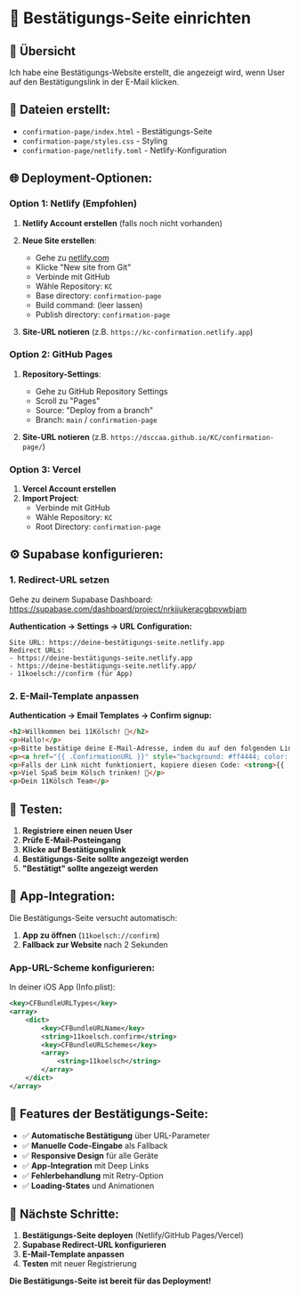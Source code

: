 # 📧 Bestätigungs-Seite einrichten

## 🚀 **Übersicht**

Ich habe eine Bestätigungs-Website erstellt, die angezeigt wird, wenn User auf den Bestätigungslink in der E-Mail klicken.

## 📁 **Dateien erstellt:**

- `confirmation-page/index.html` - Bestätigungs-Seite
- `confirmation-page/styles.css` - Styling
- `confirmation-page/netlify.toml` - Netlify-Konfiguration

## 🌐 **Deployment-Optionen:**

### **Option 1: Netlify (Empfohlen)**

1. **Netlify Account erstellen** (falls noch nicht vorhanden)
2. **Neue Site erstellen**:
   - Gehe zu [netlify.com](https://netlify.com)
   - Klicke "New site from Git"
   - Verbinde mit GitHub
   - Wähle Repository: `KC`
   - Base directory: `confirmation-page`
   - Build command: (leer lassen)
   - Publish directory: `confirmation-page`

3. **Site-URL notieren** (z.B. `https://kc-confirmation.netlify.app`)

### **Option 2: GitHub Pages**

1. **Repository-Settings**:
   - Gehe zu GitHub Repository Settings
   - Scroll zu "Pages"
   - Source: "Deploy from a branch"
   - Branch: `main` / `confirmation-page`

2. **Site-URL notieren** (z.B. `https://dsccaa.github.io/KC/confirmation-page/`)

### **Option 3: Vercel**

1. **Vercel Account erstellen**
2. **Import Project**:
   - Verbinde mit GitHub
   - Wähle Repository: `KC`
   - Root Directory: `confirmation-page`

## ⚙️ **Supabase konfigurieren:**

### **1. Redirect-URL setzen**

Gehe zu deinem Supabase Dashboard:
https://supabase.com/dashboard/project/nrkjjukeracgbpvwbjam

**Authentication → Settings → URL Configuration:**

```
Site URL: https://deine-bestätigungs-seite.netlify.app
Redirect URLs: 
- https://deine-bestätigungs-seite.netlify.app
- https://deine-bestätigungs-seite.netlify.app/
- 11koelsch://confirm (für App)
```

### **2. E-Mail-Template anpassen**

**Authentication → Email Templates → Confirm signup:**

```html
<h2>Willkommen bei 11Kölsch! 🍺</h2>
<p>Hallo!</p>
<p>Bitte bestätige deine E-Mail-Adresse, indem du auf den folgenden Link klickst:</p>
<p><a href="{{ .ConfirmationURL }}" style="background: #ff4444; color: white; padding: 12px 24px; text-decoration: none; border-radius: 8px;">E-Mail bestätigen</a></p>
<p>Falls der Link nicht funktioniert, kopiere diesen Code: <strong>{{ .Token }}</strong></p>
<p>Viel Spaß beim Kölsch trinken! 🍺</p>
<p>Dein 11Kölsch Team</p>
```

## 🧪 **Testen:**

1. **Registriere einen neuen User**
2. **Prüfe E-Mail-Posteingang**
3. **Klicke auf Bestätigungslink**
4. **Bestätigungs-Seite sollte angezeigt werden**
5. **"Bestätigt" sollte angezeigt werden**

## 📱 **App-Integration:**

Die Bestätigungs-Seite versucht automatisch:
1. **App zu öffnen** (`11koelsch://confirm`)
2. **Fallback zur Website** nach 2 Sekunden

### **App-URL-Scheme konfigurieren:**

In deiner iOS App (Info.plist):
```xml
<key>CFBundleURLTypes</key>
<array>
    <dict>
        <key>CFBundleURLName</key>
        <string>11koelsch.confirm</string>
        <key>CFBundleURLSchemes</key>
        <array>
            <string>11koelsch</string>
        </array>
    </dict>
</array>
```

## 🔧 **Features der Bestätigungs-Seite:**

- ✅ **Automatische Bestätigung** über URL-Parameter
- ✅ **Manuelle Code-Eingabe** als Fallback
- ✅ **Responsive Design** für alle Geräte
- ✅ **App-Integration** mit Deep Links
- ✅ **Fehlerbehandlung** mit Retry-Option
- ✅ **Loading-States** und Animationen

## 🚀 **Nächste Schritte:**

1. **Bestätigungs-Seite deployen** (Netlify/GitHub Pages/Vercel)
2. **Supabase Redirect-URL konfigurieren**
3. **E-Mail-Template anpassen**
4. **Testen** mit neuer Registrierung

**Die Bestätigungs-Seite ist bereit für das Deployment!**
